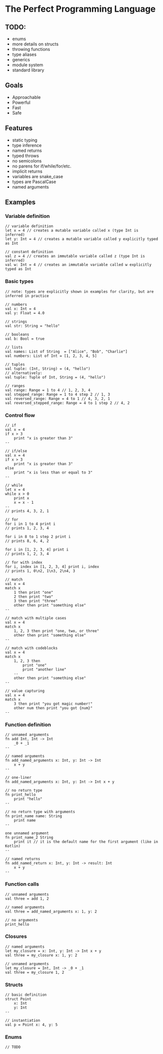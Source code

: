# The Perfect Programming Language

## TODO:
- enums
- more details on structs
- throwing functions
- type aliases
- generics
- module system
- standard library


## Goals
- Approachable
- Powerful
- Fast
- Safe

## Features
- static typing
- type inference
- named returns
- typed throws
- no semicolons
- no parens for if/while/for/etc.
- implicit returns
- variables are snake_case
- types are PascalCase
- named arguments

## Examples

### Variable definition
```
// variable definition
let x = 4 // creates a mutable variable called x (type Int is inferred)
let y: Int = 4 // creates a mutable variable called y explicitly typed as Int

// constant definition
val z = 4 // creates an immutable variable called z (type Int is inferred)
val w: Int = 4 // creates an immutable variable called w explicitly typed as Int
```

### Basic types
```
// note: types are explicitly shown in examples for clarity, but are inferred in practice

// numbers
val x: Int = 4
val y: Float = 4.0

// strings
val str: String = "hello"

// booleans
val b: Bool = true

// lists
val names: List of String  = ["Alice", "Bob", "Charlie"]
val numbers: List of Int = [1, 2, 3, 4, 5]

// tuples
val tuple: (Int, String) = (4, "hello")
// alternatively:
val tuple: Tuple of Int, String = (4, "hello")

// ranges
val range: Range = 1 to 4 // 1, 2, 3, 4
val stepped_range: Range = 1 to 4 step 2 // 1, 3
val reversed_range: Range = 4 to 1 // 4, 3, 2, 1
val reversed_stepped_range: Range = 4 to 1 step 2 // 4, 2
```

### Control flow
```
// if
val x = 4
if x > 3
    print "x is greater than 3"
--

// if/else
val x = 4
if x > 3
    print "x is greater than 3"
else
    print "x is less than or equal to 3"
--

// while
let x = 4
while x > 0
    print x
    x = x - 1
--
// prints 4, 3, 2, 1

// for
for i in 1 to 4 print i
// prints 1, 2, 3, 4

for i in 8 to 1 step 2 print i
// prints 8, 6, 4, 2

for i in [1, 2, 3, 4] print i
// prints 1, 2, 3, 4

// for with index
for i, index in [1, 2, 3, 4] print i, index
// prints 1, 0\n2, 1\n3, 2\n4, 3

// match
val x = 4
match x
    1 then print "one"
    2 then print "two"
    3 then print "three"
    other then print "something else"
--

// match with multiple cases
val x = 4
match x
    1, 2, 3 then print "one, two, or three"
    other then print "something else"
--

// match with codeblocks
val x = 4
match x
    1, 2, 3 then
        print "one"
        print "another line"
    --
    other then print "something else"
--

// value capturing
val x = 4
match x
    3 then print "you got magic number!"
    other num then print "you got {num}"
--
```

### Function definition
```
// unnamed arguments
fn add Int, Int -> Int
    _0 + _1
--

// named arguments
fn add_named_arguments x: Int, y: Int -> Int
    x + y
--

// one-liner
fn add_named_arguments x: Int, y: Int -> Int x + y

// no return type
fn print_hello
    print "hello"
--

// no return type with arguments
fn print_name name: String
    print name
--

one unnamed argument
fn print_name_2 String
    print it // it is the default name for the first argument (like in Kotlin)
--

// named returns
fn add_named_return x: Int, y: Int -> result: Int
    x + y
--
```

### Function calls
```
// unnamed arguments
val three = add 1, 2

// named arguments
val three = add_named_arguments x: 1, y: 2

// no arguments
print_hello
```

### Closures
```
// named arguments
let my_closure = x: Int, y: Int -> Int x + y
val three = my_closure x: 1, y: 2

// unnamed arguments
let my_closure = Int, Int -> _0 + _1
val three = my_closure 1, 2
```

### Structs
```
// basic definition
struct Point
    x: Int
    y: Int
--

// instantiation
val p = Point x: 4, y: 5
```

### Enums
```
// TODO
```
